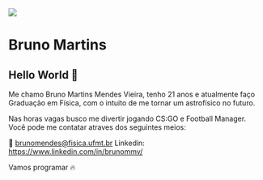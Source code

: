 <img width="auto" src="https://github.com/tgmarinho/tgmarinho/blob/master/banner.png">


# Bruno Martins

## Hello World 👋
Me chamo Bruno Martins Mendes Vieira, tenho 21 anos e atualmente faço Graduação em Física, com o intuito de me tornar um astrofísico no futuro.

Nas horas vagas busco me divertir jogando CS:GO  e Football Manager.
Você pode me contatar atraves dos seguintes meios:

:email:&nbsp;brunomendes@fisica.ufmt.br
Linkedin: https://www.linkedin.com/in/brunommv/

Vamos programar :fire: &nbsp;
